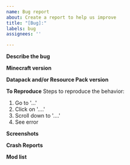 ```yaml
---
name: Bug report
about: Create a report to help us improve
title: "[Bug]:"
labels: bug
assignees: ''

---
```


**Describe the bug**

**Minecraft version**

**Datapack and/or Resource Pack version**

**To Reproduce**
Steps to reproduce the behavior:
1. Go to '...'
2. Click on '....'
3. Scroll down to '....'
4. See error

**Screenshots**

**Crash Reports**

**Mod list**

